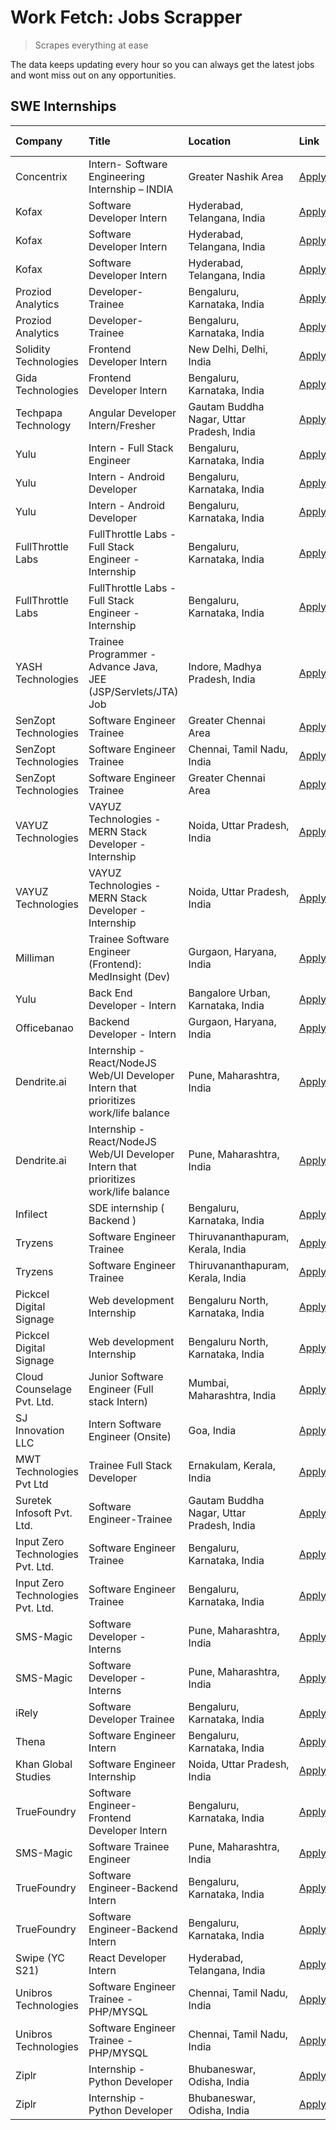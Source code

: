 # Work Fetch: Jobs Scrapper
> Scrapes everything at ease

The data keeps updating every hour so you can always get the latest jobs and wont miss out on any opportunities.

## SWE Internships
<!--START_SECTION:workfetch-->
| Company                           | Title                                                                                | Location                                  | Link                                                                                                                                                                                                                                                                                              | Date Posted   |
|:----------------------------------|:-------------------------------------------------------------------------------------|:------------------------------------------|:--------------------------------------------------------------------------------------------------------------------------------------------------------------------------------------------------------------------------------------------------------------------------------------------------|:--------------|
| Concentrix                        | Intern- Software Engineering Internship – INDIA                                      | Greater Nashik Area                       | [Apply](https://in.linkedin.com/jobs/view/intern-software-engineering-internship-%E2%80%93-india-at-concentrix-3838872481?position=16&pageNum=0&refId=PhXE9nVX1yjgfTTnxcu30g%3D%3D&trackingId=8cfGJAc5KLbnlkUbnOYswQ%3D%3D&trk=public_jobs_jserp-result_search-card)                              | 2024-02-27    |
| Kofax                             | Software Developer Intern                                                            | Hyderabad, Telangana, India               | [Apply](https://in.linkedin.com/jobs/view/software-developer-intern-at-kofax-3838371724?position=49&pageNum=0&refId=PhXE9nVX1yjgfTTnxcu30g%3D%3D&trackingId=mXvK%2BufeWu%2F81fcjPt7uig%3D%3D&trk=public_jobs_jserp-result_search-card)                                                            | 2024-02-26    |
| Kofax                             | Software Developer Intern                                                            | Hyderabad, Telangana, India               | [Apply](https://in.linkedin.com/jobs/view/software-developer-intern-at-kofax-3838376070?position=60&pageNum=0&refId=PhXE9nVX1yjgfTTnxcu30g%3D%3D&trackingId=hRe0WYY6E4CuxWnFLlfoZQ%3D%3D&trk=public_jobs_jserp-result_search-card)                                                                | 2024-02-26    |
| Kofax                             | Software Developer Intern                                                            | Hyderabad, Telangana, India               | [Apply](https://in.linkedin.com/jobs/view/software-developer-intern-at-kofax-3838376070?position=10&pageNum=5&refId=EbjTYjNGUpUZMlouZI6a7A%3D%3D&trackingId=qZbfESykYUB%2FTWIul8s0CA%3D%3D&trk=public_jobs_jserp-result_search-card)                                                              | 2024-02-26    |
| Proziod Analytics                 | Developer-Trainee                                                                    | Bengaluru, Karnataka, India               | [Apply](https://in.linkedin.com/jobs/view/developer-trainee-at-proziod-analytics-3838200708?position=51&pageNum=0&refId=PhXE9nVX1yjgfTTnxcu30g%3D%3D&trackingId=MNRiApkfUS0P0AKGhModdw%3D%3D&trk=public_jobs_jserp-result_search-card)                                                            | 2024-02-23    |
| Proziod Analytics                 | Developer-Trainee                                                                    | Bengaluru, Karnataka, India               | [Apply](https://in.linkedin.com/jobs/view/developer-trainee-at-proziod-analytics-3838200708?position=1&pageNum=5&refId=EbjTYjNGUpUZMlouZI6a7A%3D%3D&trackingId=y%2BU1RBxKLtPSu7gzerGDvA%3D%3D&trk=public_jobs_jserp-result_search-card)                                                           | 2024-02-23    |
| Solidity Technologies             | Frontend Developer Intern                                                            | New Delhi, Delhi, India                   | [Apply](https://in.linkedin.com/jobs/view/frontend-developer-intern-at-solidity-technologies-3831583934?position=38&pageNum=0&refId=PhXE9nVX1yjgfTTnxcu30g%3D%3D&trackingId=j0t%2B90Q5a3Qkf8c89CkHkw%3D%3D&trk=public_jobs_jserp-result_search-card)                                              | 2024-02-22    |
| Gida Technologies                 | Frontend Developer Intern                                                            | Bengaluru, Karnataka, India               | [Apply](https://in.linkedin.com/jobs/view/frontend-developer-intern-at-gida-technologies-3836040945?position=23&pageNum=0&refId=PhXE9nVX1yjgfTTnxcu30g%3D%3D&trackingId=Vxr1wGTbbnviL98R3LewEQ%3D%3D&trk=public_jobs_jserp-result_search-card)                                                    | 2024-02-21    |
| Techpapa Technology               | Angular Developer Intern/Fresher                                                     | Gautam Buddha Nagar, Uttar Pradesh, India | [Apply](https://in.linkedin.com/jobs/view/angular-developer-intern-fresher-at-techpapa-technology-3834305862?position=46&pageNum=0&refId=PhXE9nVX1yjgfTTnxcu30g%3D%3D&trackingId=gEytgZPmtn0%2FifENx3Q%2BfQ%3D%3D&trk=public_jobs_jserp-result_search-card)                                       | 2024-02-20    |
| Yulu                              | Intern - Full Stack Engineer                                                         | Bengaluru, Karnataka, India               | [Apply](https://in.linkedin.com/jobs/view/intern-full-stack-engineer-at-yulu-3834466595?position=6&pageNum=0&refId=PhXE9nVX1yjgfTTnxcu30g%3D%3D&trackingId=YGXSXpzkRStVIkjjB8hL9A%3D%3D&trk=public_jobs_jserp-result_search-card)                                                                 | 2024-02-19    |
| Yulu                              | Intern - Android Developer                                                           | Bengaluru, Karnataka, India               | [Apply](https://in.linkedin.com/jobs/view/intern-android-developer-at-yulu-3834459982?position=59&pageNum=0&refId=PhXE9nVX1yjgfTTnxcu30g%3D%3D&trackingId=8P5QYufHb08cnFcTB7dzqA%3D%3D&trk=public_jobs_jserp-result_search-card)                                                                  | 2024-02-19    |
| Yulu                              | Intern - Android Developer                                                           | Bengaluru, Karnataka, India               | [Apply](https://in.linkedin.com/jobs/view/intern-android-developer-at-yulu-3834459982?position=9&pageNum=5&refId=EbjTYjNGUpUZMlouZI6a7A%3D%3D&trackingId=hPIHVO0qfXjnKhWI5NVV0A%3D%3D&trk=public_jobs_jserp-result_search-card)                                                                   | 2024-02-19    |
| FullThrottle Labs                 | FullThrottle Labs - Full Stack Engineer - Internship                                 | Bengaluru, Karnataka, India               | [Apply](https://in.linkedin.com/jobs/view/fullthrottle-labs-full-stack-engineer-internship-at-fullthrottle-labs-3829636016?position=54&pageNum=0&refId=PhXE9nVX1yjgfTTnxcu30g%3D%3D&trackingId=Uve%2FmrZgV0JaLObU5FLPMw%3D%3D&trk=public_jobs_jserp-result_search-card)                           | 2024-02-17    |
| FullThrottle Labs                 | FullThrottle Labs - Full Stack Engineer - Internship                                 | Bengaluru, Karnataka, India               | [Apply](https://in.linkedin.com/jobs/view/fullthrottle-labs-full-stack-engineer-internship-at-fullthrottle-labs-3829636016?position=4&pageNum=5&refId=EbjTYjNGUpUZMlouZI6a7A%3D%3D&trackingId=xJzN6U2L6x%2BBtdkYROOwog%3D%3D&trk=public_jobs_jserp-result_search-card)                            | 2024-02-17    |
| YASH Technologies                 | Trainee Programmer - Advance Java, JEE (JSP/Servlets/JTA) Job                        | Indore, Madhya Pradesh, India             | [Apply](https://in.linkedin.com/jobs/view/trainee-programmer-advance-java-jee-jsp-servlets-jta-job-at-yash-technologies-3811759183?position=15&pageNum=0&refId=PhXE9nVX1yjgfTTnxcu30g%3D%3D&trackingId=1t5krrrESdWHkH4wLhaDfw%3D%3D&trk=public_jobs_jserp-result_search-card)                     | 2024-02-13    |
| SenZopt Technologies              | Software Engineer Trainee                                                            | Greater Chennai Area                      | [Apply](https://in.linkedin.com/jobs/view/software-engineer-trainee-at-senzopt-technologies-3827688781?position=32&pageNum=0&refId=PhXE9nVX1yjgfTTnxcu30g%3D%3D&trackingId=ryhM2iEJv9flvrVoUCfzeQ%3D%3D&trk=public_jobs_jserp-result_search-card)                                                 | 2024-02-12    |
| SenZopt Technologies              | Software Engineer Trainee                                                            | Chennai, Tamil Nadu, India                | [Apply](https://in.linkedin.com/jobs/view/software-engineer-trainee-at-senzopt-technologies-3827686880?position=47&pageNum=0&refId=PhXE9nVX1yjgfTTnxcu30g%3D%3D&trackingId=Ic4aBAAV5%2FuwU1irWxdWWQ%3D%3D&trk=public_jobs_jserp-result_search-card)                                               | 2024-02-12    |
| SenZopt Technologies              | Software Engineer Trainee                                                            | Greater Chennai Area                      | [Apply](https://in.linkedin.com/jobs/view/software-engineer-trainee-at-senzopt-technologies-3827688781?position=7&pageNum=2&refId=iQKB2eZhCMdH6DPJVxSkxg%3D%3D&trackingId=poT%2B4KAojZCAMBU7j7zXdA%3D%3D&trk=public_jobs_jserp-result_search-card)                                                | 2024-02-12    |
| VAYUZ Technologies                | VAYUZ Technologies - MERN Stack Developer - Internship                               | Noida, Uttar Pradesh, India               | [Apply](https://in.linkedin.com/jobs/view/vayuz-technologies-mern-stack-developer-internship-at-vayuz-technologies-3822619356?position=53&pageNum=0&refId=PhXE9nVX1yjgfTTnxcu30g%3D%3D&trackingId=VfN3xaQ%2BPRYNP2rsdi4c6A%3D%3D&trk=public_jobs_jserp-result_search-card)                        | 2024-02-10    |
| VAYUZ Technologies                | VAYUZ Technologies - MERN Stack Developer - Internship                               | Noida, Uttar Pradesh, India               | [Apply](https://in.linkedin.com/jobs/view/vayuz-technologies-mern-stack-developer-internship-at-vayuz-technologies-3822619356?position=3&pageNum=5&refId=EbjTYjNGUpUZMlouZI6a7A%3D%3D&trackingId=JuCddMCc5gIzWZ09lhOv%2Bg%3D%3D&trk=public_jobs_jserp-result_search-card)                         | 2024-02-10    |
| Milliman                          | Trainee Software Engineer (Frontend): MedInsight (Dev)                               | Gurgaon, Haryana, India                   | [Apply](https://in.linkedin.com/jobs/view/trainee-software-engineer-frontend-medinsight-dev-at-milliman-3792874280?position=5&pageNum=0&refId=PhXE9nVX1yjgfTTnxcu30g%3D%3D&trackingId=rIQXEuRD1WPRcX%2BzAw1xQw%3D%3D&trk=public_jobs_jserp-result_search-card)                                    | 2024-02-09    |
| Yulu                              | Back End Developer - Intern                                                          | Bangalore Urban, Karnataka, India         | [Apply](https://in.linkedin.com/jobs/view/back-end-developer-intern-at-yulu-3821682220?position=10&pageNum=0&refId=PhXE9nVX1yjgfTTnxcu30g%3D%3D&trackingId=uX6RNVGODflSLf3WnUbbKg%3D%3D&trk=public_jobs_jserp-result_search-card)                                                                 | 2024-02-04    |
| Officebanao                       | Backend Developer - Intern                                                           | Gurgaon, Haryana, India                   | [Apply](https://in.linkedin.com/jobs/view/backend-developer-intern-at-officebanao-3814263731?position=21&pageNum=0&refId=PhXE9nVX1yjgfTTnxcu30g%3D%3D&trackingId=0oDNJW5YOjmPeUAMQWITrg%3D%3D&trk=public_jobs_jserp-result_search-card)                                                           | 2024-01-31    |
| Dendrite.ai                       | Internship - React/NodeJS Web/UI Developer Intern that prioritizes work/life balance | Pune, Maharashtra, India                  | [Apply](https://in.linkedin.com/jobs/view/internship-react-nodejs-web-ui-developer-intern-that-prioritizes-work-life-balance-at-dendrite-ai-3818948068?position=27&pageNum=0&refId=PhXE9nVX1yjgfTTnxcu30g%3D%3D&trackingId=glO6z7WD5ljjy5efy0ya6g%3D%3D&trk=public_jobs_jserp-result_search-card) | 2024-01-31    |
| Dendrite.ai                       | Internship - React/NodeJS Web/UI Developer Intern that prioritizes work/life balance | Pune, Maharashtra, India                  | [Apply](https://in.linkedin.com/jobs/view/internship-react-nodejs-web-ui-developer-intern-that-prioritizes-work-life-balance-at-dendrite-ai-3818948068?position=2&pageNum=2&refId=iQKB2eZhCMdH6DPJVxSkxg%3D%3D&trackingId=xXvcjWMFvKWvhquIsmZ4xQ%3D%3D&trk=public_jobs_jserp-result_search-card)  | 2024-01-31    |
| Infilect                          | SDE internship ( Backend )                                                           | Bengaluru, Karnataka, India               | [Apply](https://in.linkedin.com/jobs/view/sde-internship-backend-at-infilect-3815120558?position=22&pageNum=0&refId=PhXE9nVX1yjgfTTnxcu30g%3D%3D&trackingId=eI1zH%2F0ArhSyyz%2Bw8p118g%3D%3D&trk=public_jobs_jserp-result_search-card)                                                            | 2024-01-25    |
| Tryzens                           | Software Engineer Trainee                                                            | Thiruvananthapuram, Kerala, India         | [Apply](https://in.linkedin.com/jobs/view/software-engineer-trainee-at-tryzens-3809363491?position=34&pageNum=0&refId=PhXE9nVX1yjgfTTnxcu30g%3D%3D&trackingId=Wlgr2zHBjElemKVHMSJwsw%3D%3D&trk=public_jobs_jserp-result_search-card)                                                              | 2024-01-18    |
| Tryzens                           | Software Engineer Trainee                                                            | Thiruvananthapuram, Kerala, India         | [Apply](https://in.linkedin.com/jobs/view/software-engineer-trainee-at-tryzens-3809363491?position=9&pageNum=2&refId=iQKB2eZhCMdH6DPJVxSkxg%3D%3D&trackingId=Bo%2BBc8tEodXNvAS56YlMTw%3D%3D&trk=public_jobs_jserp-result_search-card)                                                             | 2024-01-18    |
| Pickcel Digital Signage           | Web development Internship                                                           | Bengaluru North, Karnataka, India         | [Apply](https://in.linkedin.com/jobs/view/web-development-internship-at-pickcel-digital-signage-3826062393?position=56&pageNum=0&refId=PhXE9nVX1yjgfTTnxcu30g%3D%3D&trackingId=KvrU%2F3%2FGYcLKqvpVdoXWoQ%3D%3D&trk=public_jobs_jserp-result_search-card)                                         | 2024-01-15    |
| Pickcel Digital Signage           | Web development Internship                                                           | Bengaluru North, Karnataka, India         | [Apply](https://in.linkedin.com/jobs/view/web-development-internship-at-pickcel-digital-signage-3826062393?position=6&pageNum=5&refId=EbjTYjNGUpUZMlouZI6a7A%3D%3D&trackingId=57NY7iw1UV46DV83vBau0w%3D%3D&trk=public_jobs_jserp-result_search-card)                                              | 2024-01-15    |
| Cloud Counselage Pvt. Ltd.        | Junior Software Engineer (Full stack Intern)                                         | Mumbai, Maharashtra, India                | [Apply](https://in.linkedin.com/jobs/view/junior-software-engineer-full-stack-intern-at-cloud-counselage-pvt-ltd-3803132814?position=24&pageNum=0&refId=PhXE9nVX1yjgfTTnxcu30g%3D%3D&trackingId=uHP92ARJHH1rFwOqoXC9%2FQ%3D%3D&trk=public_jobs_jserp-result_search-card)                          | 2024-01-11    |
| SJ Innovation LLC                 | Intern Software Engineer (Onsite)                                                    | Goa, India                                | [Apply](https://in.linkedin.com/jobs/view/intern-software-engineer-onsite-at-sj-innovation-llc-3799959011?position=36&pageNum=0&refId=PhXE9nVX1yjgfTTnxcu30g%3D%3D&trackingId=Z1kKXz7AptWntfVJ0o%2F16Q%3D%3D&trk=public_jobs_jserp-result_search-card)                                            | 2024-01-11    |
| MWT Technologies Pvt Ltd          | Trainee Full Stack Developer                                                         | Ernakulam, Kerala, India                  | [Apply](https://in.linkedin.com/jobs/view/trainee-full-stack-developer-at-mwt-technologies-pvt-ltd-3800921715?position=4&pageNum=0&refId=PhXE9nVX1yjgfTTnxcu30g%3D%3D&trackingId=%2B4KZWBqplxmhE4Cy10EIMg%3D%3D&trk=public_jobs_jserp-result_search-card)                                         | 2024-01-09    |
| Suretek Infosoft Pvt. Ltd.        | Software Engineer-Trainee                                                            | Gautam Buddha Nagar, Uttar Pradesh, India | [Apply](https://in.linkedin.com/jobs/view/software-engineer-trainee-at-suretek-infosoft-pvt-ltd-3800934643?position=18&pageNum=0&refId=PhXE9nVX1yjgfTTnxcu30g%3D%3D&trackingId=oHvQWQPsWqYj2%2Bg0fx9kJA%3D%3D&trk=public_jobs_jserp-result_search-card)                                           | 2024-01-09    |
| Input Zero Technologies Pvt. Ltd. | Software Engineer Trainee                                                            | Bengaluru, Karnataka, India               | [Apply](https://in.linkedin.com/jobs/view/software-engineer-trainee-at-input-zero-technologies-pvt-ltd-3800927643?position=28&pageNum=0&refId=PhXE9nVX1yjgfTTnxcu30g%3D%3D&trackingId=cG32KlWt8AZ%2BzNf6oP7G0w%3D%3D&trk=public_jobs_jserp-result_search-card)                                    | 2024-01-09    |
| Input Zero Technologies Pvt. Ltd. | Software Engineer Trainee                                                            | Bengaluru, Karnataka, India               | [Apply](https://in.linkedin.com/jobs/view/software-engineer-trainee-at-input-zero-technologies-pvt-ltd-3800927643?position=3&pageNum=2&refId=iQKB2eZhCMdH6DPJVxSkxg%3D%3D&trackingId=inOdV4eN0DwoMxdFn2lpVg%3D%3D&trk=public_jobs_jserp-result_search-card)                                       | 2024-01-09    |
| SMS-Magic                         | Software Developer -Interns                                                          | Pune, Maharashtra, India                  | [Apply](https://in.linkedin.com/jobs/view/software-developer-interns-at-sms-magic-3799485343?position=31&pageNum=0&refId=PhXE9nVX1yjgfTTnxcu30g%3D%3D&trackingId=d03MQGGaGDRhBVd%2F7%2BHRBw%3D%3D&trk=public_jobs_jserp-result_search-card)                                                       | 2024-01-05    |
| SMS-Magic                         | Software Developer -Interns                                                          | Pune, Maharashtra, India                  | [Apply](https://in.linkedin.com/jobs/view/software-developer-interns-at-sms-magic-3799485343?position=6&pageNum=2&refId=iQKB2eZhCMdH6DPJVxSkxg%3D%3D&trackingId=hVK4qMf3sIxbEBU78bUPnA%3D%3D&trk=public_jobs_jserp-result_search-card)                                                            | 2024-01-05    |
| iRely                             | Software Developer Trainee                                                           | Bengaluru, Karnataka, India               | [Apply](https://in.linkedin.com/jobs/view/software-developer-trainee-at-irely-3801577534?position=11&pageNum=0&refId=PhXE9nVX1yjgfTTnxcu30g%3D%3D&trackingId=eKSpOa95dl0WlqxYDWsLWA%3D%3D&trk=public_jobs_jserp-result_search-card)                                                               | 2023-12-22    |
| Thena                             | Software Engineer Intern                                                             | Bengaluru, Karnataka, India               | [Apply](https://in.linkedin.com/jobs/view/software-engineer-intern-at-thena-3778731751?position=13&pageNum=0&refId=PhXE9nVX1yjgfTTnxcu30g%3D%3D&trackingId=KFZ1qKeFybJeI8Rp05mApA%3D%3D&trk=public_jobs_jserp-result_search-card)                                                                 | 2023-12-05    |
| Khan Global Studies               | Software Engineer Internship                                                         | Noida, Uttar Pradesh, India               | [Apply](https://in.linkedin.com/jobs/view/software-engineer-internship-at-khan-global-studies-3766942197?position=45&pageNum=0&refId=PhXE9nVX1yjgfTTnxcu30g%3D%3D&trackingId=a%2BDw8o%2Fw1gF8PIWv%2B2UuXQ%3D%3D&trk=public_jobs_jserp-result_search-card)                                         | 2023-11-27    |
| TrueFoundry                       | Software Engineer- Frontend Developer Intern                                         | Bengaluru, Karnataka, India               | [Apply](https://in.linkedin.com/jobs/view/software-engineer-frontend-developer-intern-at-truefoundry-3790095058?position=12&pageNum=0&refId=PhXE9nVX1yjgfTTnxcu30g%3D%3D&trackingId=QJHc9bQbf8rwUkFbTAVFUA%3D%3D&trk=public_jobs_jserp-result_search-card)                                        | 2023-11-24    |
| SMS-Magic                         | Software Trainee Engineer                                                            | Pune, Maharashtra, India                  | [Apply](https://in.linkedin.com/jobs/view/software-trainee-engineer-at-sms-magic-3761409781?position=25&pageNum=0&refId=PhXE9nVX1yjgfTTnxcu30g%3D%3D&trackingId=BIRhgD9rE2BigPhFpyMGNw%3D%3D&trk=public_jobs_jserp-result_search-card)                                                            | 2023-11-16    |
| TrueFoundry                       | Software Engineer-Backend Intern                                                     | Bengaluru, Karnataka, India               | [Apply](https://in.linkedin.com/jobs/view/software-engineer-backend-intern-at-truefoundry-3779508170?position=26&pageNum=0&refId=PhXE9nVX1yjgfTTnxcu30g%3D%3D&trackingId=gQjnvLiAElM7QJItljchcQ%3D%3D&trk=public_jobs_jserp-result_search-card)                                                   | 2023-11-10    |
| TrueFoundry                       | Software Engineer-Backend Intern                                                     | Bengaluru, Karnataka, India               | [Apply](https://in.linkedin.com/jobs/view/software-engineer-backend-intern-at-truefoundry-3779508170?position=1&pageNum=2&refId=iQKB2eZhCMdH6DPJVxSkxg%3D%3D&trackingId=QyDavIzJigtsk9KXHytZQA%3D%3D&trk=public_jobs_jserp-result_search-card)                                                    | 2023-11-10    |
| Swipe (YC S21)                    | React Developer Intern                                                               | Hyderabad, Telangana, India               | [Apply](https://in.linkedin.com/jobs/view/react-developer-intern-at-swipe-yc-s21-3737600089?position=14&pageNum=0&refId=PhXE9nVX1yjgfTTnxcu30g%3D%3D&trackingId=rLljwx9pXIjIl5sd%2Bxqmbg%3D%3D&trk=public_jobs_jserp-result_search-card)                                                          | 2023-10-13    |
| Unibros Technologies              | Software Engineer Trainee - PHP/MYSQL                                                | Chennai, Tamil Nadu, India                | [Apply](https://in.linkedin.com/jobs/view/software-engineer-trainee-php-mysql-at-unibros-technologies-3656599241?position=33&pageNum=0&refId=PhXE9nVX1yjgfTTnxcu30g%3D%3D&trackingId=aOyeCC%2ByM9RCALKHtOMg%2FA%3D%3D&trk=public_jobs_jserp-result_search-card)                                   | 2023-06-12    |
| Unibros Technologies              | Software Engineer Trainee - PHP/MYSQL                                                | Chennai, Tamil Nadu, India                | [Apply](https://in.linkedin.com/jobs/view/software-engineer-trainee-php-mysql-at-unibros-technologies-3656599241?position=8&pageNum=2&refId=iQKB2eZhCMdH6DPJVxSkxg%3D%3D&trackingId=uO7aFZ3rTdO8iCQy5DTDxw%3D%3D&trk=public_jobs_jserp-result_search-card)                                        | 2023-06-12    |
| Ziplr                             | Internship - Python Developer                                                        | Bhubaneswar, Odisha, India                | [Apply](https://in.linkedin.com/jobs/view/internship-python-developer-at-ziplr-3645677592?position=58&pageNum=0&refId=PhXE9nVX1yjgfTTnxcu30g%3D%3D&trackingId=jwGnOhXswEzukp1uZjL2jw%3D%3D&trk=public_jobs_jserp-result_search-card)                                                              | 2023-06-02    |
| Ziplr                             | Internship - Python Developer                                                        | Bhubaneswar, Odisha, India                | [Apply](https://in.linkedin.com/jobs/view/internship-python-developer-at-ziplr-3645677592?position=8&pageNum=5&refId=EbjTYjNGUpUZMlouZI6a7A%3D%3D&trackingId=Xu%2FAqis7XLO79ynhqSjFLg%3D%3D&trk=public_jobs_jserp-result_search-card)                                                             | 2023-06-02    |
<!--END_SECTION:workfetch-->
